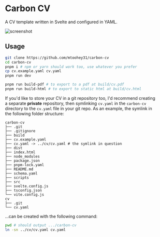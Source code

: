 # Carbon CV

A CV template written in Svelte and configured in YAML.

![screenshot](https://user-images.githubusercontent.com/36740602/135888350-847e8cb4-26c5-4278-aae1-03efc3d94321.png)

## Usage

```sh
git clone https://github.com/mtoohey31/carbon-cv
cd carbon-cv
pnpm i # npm or yarn should work too, use whatever you prefer
cp cv.example.yaml cv.yaml
pnpm run dev

pnpm run build-pdf # to export to a pdf at build/cv.pdf
pnpm run build-html # to export to static html at build/cv.html
```

If you'd like to store your CV in a git repository too, I'd recommend creating a separate **private** repository, then symlinking `cv.yaml` in the `carbon-cv` directory to the `cv.yaml` file in your git repo. As an example, the symlink in the following folder structure:

```
carbon-cv
├── .git
├── .gitignore
├── build
├── cv.example.yaml
├── cv.yaml -> ../cv/cv.yaml # the symlink in question
├── dist
├── index.html
├── node_modules
├── package.json
├── pnpm-lock.yaml
├── README.md
├── schema.yaml
├── scripts
├── src
├── svelte.config.js
├── tsconfig.json
└── vite.config.js
cv
├── .git
└── cv.yaml
```

...can be created with the following command:

```sh
pwd # should output .../carbon-cv
ln -sn ../cv/cv.yaml cv.yaml
```

